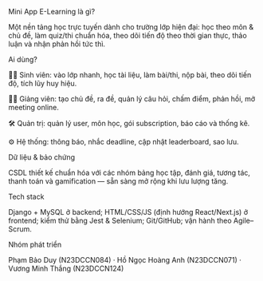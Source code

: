 Mini App E-Learning là gì?

Một nền tảng học trực tuyến dành cho trường lớp hiện đại: học theo môn & chủ đề, làm quiz/thi chuẩn hóa, theo dõi tiến độ theo thời gian thực, thảo luận và nhận phản hồi tức thì.

Ai dùng?

👩‍🎓 Sinh viên: vào lớp nhanh, học tài liệu, làm bài/thi, nộp bài, theo dõi tiến độ, tích lũy huy hiệu.

👨‍🏫 Giảng viên: tạo chủ đề, ra đề, quản lý câu hỏi, chấm điểm, phản hồi, mở meeting online.

🛠️ Quản trị: quản lý user, môn học, gói subscription, báo cáo và thống kê.

⚙️ Hệ thống: thông báo, nhắc deadline, cập nhật leaderboard, sao lưu.

Dữ liệu & bảo chứng

CSDL thiết kế chuẩn hóa với các nhóm bảng học tập, đánh giá, tương tác, thanh toán và gamification — sẵn sàng mở rộng khi lưu lượng tăng.

Tech stack

Django + MySQL ở backend; HTML/CSS/JS (định hướng React/Next.js) ở frontend; kiểm thử bằng Jest & Selenium; Git/GitHub; vận hành theo Agile–Scrum.

Nhóm phát triển

Phạm Bảo Duy (N23DCCN084) · Hồ Ngọc Hoàng Anh (N23DCCN071) · Vương Minh Thắng (N23DCCN124)
